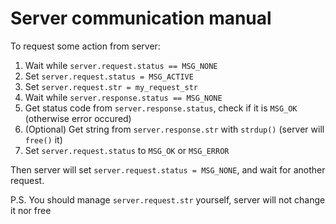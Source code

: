 # Server communication manual

To request some action from server:
1) Wait while `server.request.status == MSG_NONE`
1) Set `server.request.status = MSG_ACTIVE`
2) Set `server.request.str = my_request_str`
3) Wait while `server.response.status == MSG_NONE`
3) Get status code from `server.response.status`, check if it is `MSG_OK` (otherwise error occured)
4) (Optional) Get string from `server.response.str` with `strdup()` (server will `free()` it)
6) Set `server.request.status` to `MSG_OK` or `MSG_ERROR`

Then server will set `server.request.status = MSG_NONE`, and wait for another request.

P.S.  You should manage `server.request.str` yourself, server will not change it nor free
